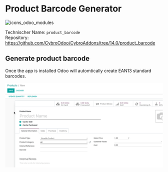 # Product Barcode Generator
![icons_odoo_modules](assets/icons_odoo_modules.png)

Technischer Name: `product_barcode`\
Repository: <https://github.com/CybroOdoo/CybroAddons/tree/14.0/product_barcode>

## Generate product barcode

Once the app is installed Odoo will automtically create EAN13 standard barcodes.

![Odoo App Product Barcode Generator](assets/Odoo%20App%20Product%20Barcode%20Generator.gif)